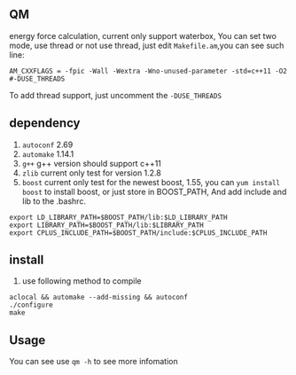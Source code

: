 QM
----------------
energy force calculation, current only support waterbox, You can set two mode,
use thread or not use thread, just edit `Makefile.am`,you can see such line:

```
AM_CXXFLAGS = -fpic -Wall -Wextra -Wno-unused-parameter -std=c++11 -O2 #-DUSE_THREADS
```
To add thread support, just uncomment the `-DUSE_THREADS`

dependency
----------------
1. `autoconf` 2.69
2. `automake` 1.14.1
2. `g++` g++ version should support c++11
3. `zlib` current only test for version 1.2.8
4. `boost` current only test for the newest boost, 1.55, you can `yum install boost` to install boost,
or just store in BOOST_PATH, And add include and lib to the .bashrc.
```
export LD_LIBRARY_PATH=$BOOST_PATH/lib:$LD_LIBRARY_PATH
export LIBRARY_PATH=$BOOST_PATH/lib:$LIBRARY_PATH
export CPLUS_INCLUDE_PATH=$BOOST_PATH/include:$CPLUS_INCLUDE_PATH
```

install
----------------
1. use following method to compile
```
aclocal && automake --add-missing && autoconf
./configure
make
```

Usage
----------------
You can see use `qm -h` to see more infomation

